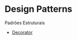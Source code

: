 # Design Patterns

Padrões Estruturais
 * [Decorator](https://github.com/front-end-masters/gof/blob/master/structural/decorator/index.ts)
